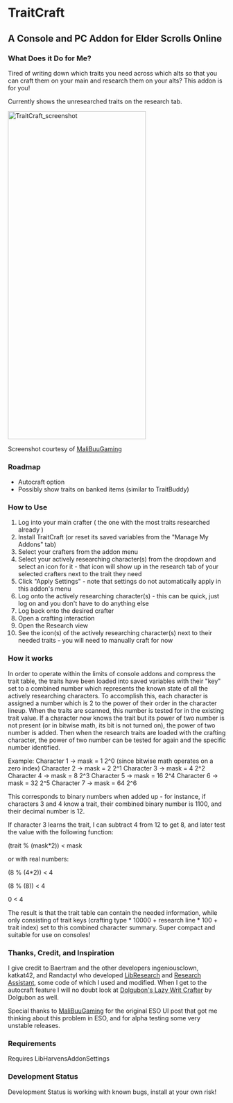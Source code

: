 # TraitCraft

## A Console and PC Addon for Elder Scrolls Online

### What Does it Do for Me?

Tired of writing down which traits you need across which alts so that you can craft them on your main and research them on your alts?  This addon is for you!

Currently shows the unresearched traits on the research tab.

<img width="318" height="756" alt="TraitCraft_screenshot" src="https://github.com/user-attachments/assets/5fe33590-cdb0-4c8e-9774-f14feb4768b1" />

Screenshot courtesy of [MaliBuuGaming](https://www.esoui.com/forums/member.php?u=83968)


### Roadmap

* Autocraft option
* Possibly show traits on banked items (similar to TraitBuddy)

### How to Use
1. Log into your main crafter ( the one with the most traits researched already )
2. Install TraitCraft (or reset its saved variables from the "Manage My Addons" tab)
3. Select your crafters from the addon menu
4. Select your actively researching character(s) from the dropdown and select an icon for it - that icon will show up in the research tab of your selected crafters next to the trait they need
5. Click "Apply Settings" - note that settings do not automatically apply in this addon's menu
6. Log onto the actively researching character(s) - this can be quick, just log on and you don't have to do anything else
7. Log back onto the desired crafter
8. Open a crafting interaction
9. Open the Research view
10. See the icon(s) of the actively researching character(s) next to their needed traits - you will need to manually craft for now

### How it works

In order to operate within the limits of console addons and compress the trait table, the traits have been loaded into saved variables with their "key" set to a combined number which represents the known state of all the actively researching characters.  To accomplish this, each character is assigned a number which is 2 to the power of their order in the character lineup.  When the traits are scanned, this number is tested for in the existing trait value.  If a character now knows the trait but its power of two number is not present (or in bitwise math, its bit is not turned on), the power of two number is added.  Then when the research traits are loaded with the crafting character, the power of two number can be tested for again and the specific number identified.

Example:
Character 1 → mask = 1   2^0 (since bitwise math operates on a zero index)
Character 2 → mask = 2   2^1
Character 3 → mask = 4   2^2
Character 4 → mask = 8   2^3
Character 5 → mask = 16  2^4
Character 6 → mask = 32  2^5
Character 7 → mask = 64  2^6

This corresponds to binary numbers when added up - for instance, if characters 3 and 4 know a trait, their combined binary number is 1100, and their decimal number is 12.

If character 3 learns the trait, I can subtract 4 from 12 to get 8, and later test the value with the following function:

(trait % (mask*2)) < mask

or with real numbers:

(8 % (4*2)) < 4  

(8 % (8)) < 4

0 < 4

The result is that the trait table can contain the needed information, while only consisting of trait keys (crafting type * 10000 + research line * 100 + trait index) set to this combined character summary.  Super compact and suitable for use on consoles!

### Thanks, Credit, and Inspiration

I give credit to Baertram and the other developers ingeniousclown, katkat42, and Randactyl who developed [LibResearch](https://www.esoui.com/downloads/info517-LibResearch.html) and [Research Assistant](https://www.esoui.com/downloads/info111-ResearchAssistantFindyourresearchableitems.html), some code of which I used and modified.  When I get to the autocraft feature I will no doubt look at [Dolgubon's Lazy Writ Crafter](https://www.esoui.com/downloads/info1346-DolgubonsLazyWritCrafter.html) by Dolgubon as well.

Special thanks to [MaliBuuGaming](https://www.esoui.com/forums/member.php?u=83968) for the original ESO UI post that got me thinking about this problem in ESO, and for alpha testing some very unstable releases. 

### Requirements

Requires LibHarvensAddonSettings

### Development Status

Development Status is working with known bugs, install at your own risk!
